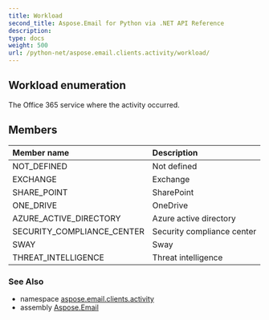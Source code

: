 ```yaml
---
title: Workload
second_title: Aspose.Email for Python via .NET API Reference
description: 
type: docs
weight: 500
url: /python-net/aspose.email.clients.activity/workload/
---
```


## Workload enumeration

The Office 365 service where the activity occurred.

## Members
| Member name | Description |
| :- | :- |
|NOT_DEFINED|Not defined|
|EXCHANGE|Exchange|
|SHARE_POINT|SharePoint|
|ONE_DRIVE|OneDrive|
|AZURE_ACTIVE_DIRECTORY|Azure active directory|
|SECURITY_COMPLIANCE_CENTER|Security compliance center|
|SWAY|Sway|
|THREAT_INTELLIGENCE|Threat intelligence|

### See Also

* namespace [aspose.email.clients.activity](/python-net/aspose.email.clients.activity/)
* assembly [Aspose.Email](/python-net/)

